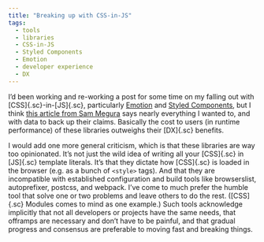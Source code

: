 ```yaml
---
title: "Breaking up with CSS-in-JS"
tags:
  - tools
  - libraries
  - CSS-in-JS
  - Styled Components
  - Emotion
  - developer experience
  - DX
---
```


I’d been working and re-working a post for some time on my falling out with [CSS]{.sc}-in-[JS]{.sc}, particularly [Emotion](https://emotion.sh/) and [Styled Components](https://styled-components.com/), but I think [this article from Sam Megura](https://dev.to/srmagura/why-were-breaking-up-wiht-css-in-js-4g9b) says nearly everything I wanted to, and with data to back up their claims. Basically the cost to users (in runtime performance) of these libraries outweighs their [DX]{.sc} benefits.

I would add one more general criticism, which is that these libraries are way too opinionated. It’s not just the wild idea of writing all your [CSS]{.sc} in [JS]{.sc} template literals. It’s that they dictate how [CSS]{.sc} is loaded in the browser (e.g. as a bunch of `<style>` tags). And that they are incompatible with established configuration and build tools like browserslist, autoprefixer, postcss, and webpack. I’ve come to much prefer the humble tool that solve one or two problems and leave others to do the rest. ([CSS]{.sc} Modules comes to mind as one example.) Such tools acknowledge implicitly that not all developers or projects have the same needs, that offramps are necessary and don’t have to be painful, and that gradual progress and consensus are preferable to moving fast and breaking things.